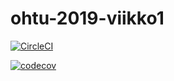 # ohtu-2019-viikko1

[![CircleCI](https://circleci.com/gh/ajnarhi/ohtu-2019-viikko1.svg?style=svg)](https://circleci.com/gh/ajnarhi/ohtu-2019-viikko1)

[![codecov](https://codecov.io/gh/ajnarhi/ohtu-2019-viikko1/branch/master/graph/badge.svg)](https://codecov.io/gh/ajnarhi/ohtu-2019-viikko1)

